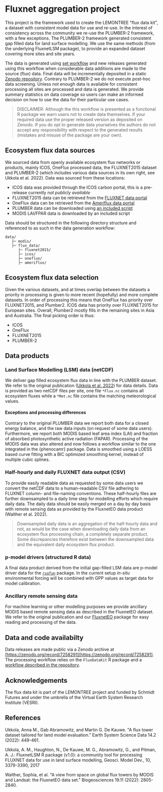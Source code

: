# Fluxnet aggregation project

This project is the framework used to create the LEMONTREE "flux data kit", a dataset with consistent model data for use and re-use. In the interest of consistency across the community we re-use the PLUMBER-2 framework, with a few exceptions. The PLUMBER-2 framework generated consistent gap filled data for land surface modelling. We use the same methods (from the underlying FluxnetLSM package), to provide an expanded dataset covering more sites and site years.

The data is generated using [set workflow]() and new releases generated using this workflow when considerable data additions are made to the source (flux) data. Final data will be incrementally deposited in a static [Zenodo repository](https://zenodo.org/record/7258291). Contrary to PLUMBER-2 we do not execute post-hoc data screening. Unless not enough data is available for consistent processing all sites are processed and data is generated. We provide summary statistics on data coverage so users can make an informed decision on how to use the data for their particular use cases.

> DISCLAIMER: Although the this workflow is presented as a functional R package we warn users not to create data themselves. If your required data use the proper released version as deposited on Zenodo. If you do opt to generate data yourselves the authors do not accept any responsibility with respect to the generated results (mistakes and misuse of the package are your own).

## Ecosystem flux data sources

We sourced data from openly available ecosystem flux networks or products, mainly ICOS, OneFlux processed data, the FLUXNET2015 dataset and PLUMBER-2 (which includes various data sources in its own right, see Ukkola et al. 2022). Data was sourced from these locations:

- ICOS data was provided through the ICOS carbon portal, this is a pre-release currently *not publicly available*
- FLUXNET2015 data can be retrieved from the [FLUXNET data portal](https://fluxnet.org/data/fluxnet2015-dataset/)
- OneFlux data can be retrieved from the [Ameriflux data portal](https://ameriflux.lbl.gov/data/download-data/)
- PLUMBER data can be downloaded using [an included script](https://github.com/geco-bern/FluxDataKit/blob/main/data-raw/00_download_plumber_data.R)
- MODIS LAI/FPAR data is downloaded by an included script

Data should be structured in the following directory structure and referenced
to as such in the data generation workflow:

```
data/
   ├─ modis/
   ├─ flux_data/
      ├─ fluxnet2015/
      ├─ icos/
      ├─ oneflux/
      ├─ ameriflux/
```

## Ecosystem flux data selection

Given the various datasets, and at times overlap between the datasets a priority in processing is given to more recent (hopefully) and more complete datasets. In order of processing this means that OneFlux has priority over FLUXNET2015, and Plumber2. ICOS data has priority over FLUXNET2015 for European sites. Overall, Plumber2 mostly fills in the remaining sites in Asia and Australia. The final picking order is thus:

- ICOS
- OneFlux
- FLUXNET2015
- PLUMBER-2

## Data products

### Land Surface Modelling (LSM) data (netCDF)

We deliver gap filled ecosystem flux data in line with the PLUMBER dataset. We refer to the original publication ([Ukkola et al. 2022](https://essd.copernicus.org/articles/14/449/2022/essd-14-449-2022.pdf)) for data details. Data is provided as two netCDF files per site, one file `*Flux.nc` contains all ecosystem fluxes while a `*Met.nc` file contains the matching meteorological values.

#### Exceptions and processing differences

Contrary to the original PLUMBER data we report both data for a closed energy balance, and the raw data inputs (on request of some data users). Furthermore, we report both MODIS based leaf area index (LAI) and fraction of absorbed photosynthetic active radiation (FAPAR). Processing of the MODIS data was also altered and now follows a workflow similar to the one integrated in the {phenocamr} package. Data is smoothed using a LOESS based curve fitting with a BIC optimized smoothing kernel, instead of multiple cubic splines.

### Half-hourly and daily FLUXNET data output (CSV)

To provide easily readable data as requested by some data users we convert the netCDF data to a human-readable CSV file adhering to FLUXNET column- and file-naming conventions. These half-hourly files are further downsampled to a daily time step for modelling efforts which require daily data. The daily data should be easily merged on a day by day basis with remote sensing data as provided by the FluxnetEO data product (Walther et al. 2022).

> Downsampled daily data is an aggregation of the half-hourly data and not, as would be the case when downloading daily data from an ecosystem flux processing chain, a completely separate product. Some discrepancies therefore exist between the downsampled data and the equivalent daily ecosystem flux product.

### p-model drivers (structured R data)

A final data product derived from the initial gap-filled LSM data are p-model driver data for the [`rsofun`](https://github.com/geco-bern/rsofun) package. In the current setup *in-situ* environmental forcing will be combined with GPP values as target data for model calibration.

### Ancillary remote sensing data

For machine learning or other modelling purposes we provide ancillary MODIS based remote sensing data as described in the FluxnetEO dataset. We refer to the original publication and our [FluxnetEO](https://bg.copernicus.org/articles/19/2805/2022/) package for easy reading and processing of the data.

## Data and code availabilty

Data releases are made public via a Zenodo archive at [https://zenodo.org/record/7258291](https://zenodo.org/record/7258291). The processing workflow relies on the `FluxDataKit` R package and a [workflow described in the repository](https://github.com/geco-bern/FluxDataKit/tree/main/analysis). 

## Acknowledgements

The flux data kit is part of the LEMONTREE project and funded by Schmidt Futures and under the umbrella of the Virtual Earth System Research Institute (VESRI).

## References

Ukkola, Anna M., Gab Abramowitz, and Martin G. De Kauwe. "A flux tower dataset tailored for land model evaluation." Earth System Science Data 14.2 (2022): 449-461.

Ukkola, A. M., Haughton, N., De Kauwe, M. G., Abramowitz, G., and Pitman, A. J.: FluxnetLSM R package (v1.0): a community tool for processing FLUXNET data for use in land surface modelling, Geosci. Model Dev., 10, 3379-3390, 2017

Walther, Sophia, et al. "A view from space on global flux towers by MODIS and Landsat: the FluxnetEO data set." Biogeosciences 19.11 (2022): 2805-2840.
